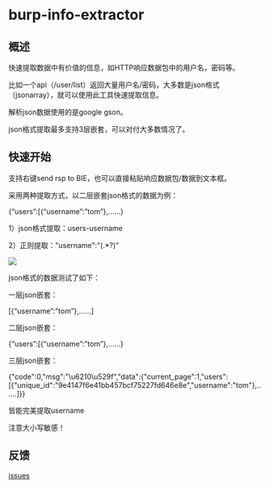 # burp-info-extractor
## 概述

快速提取数据中有价值的信息，如HTTP响应数据包中的用户名，密码等。

比如一个api（/user/list）返回大量用户名/密码，大多数是json格式（jsonarray），就可以使用此工具快速提取信息。

解析json数据使用的是google gson。

json格式提取最多支持3层嵌套，可以对付大多数情况了。

## 快速开始

支持右键send rsp to BIE，也可以直接粘贴响应数据包/数据到文本框。

采用两种提取方式，以二层嵌套json格式的数据为例：

{“users”:[{“username”:”tom”},......}

1）json格式提取：users-username

2）正则提取："username":"(.*?)"

![](https://github.com/theLSA/burp-info-extractor/raw/master/demo/bie00.png)

json格式的数据测试了如下：

一层json嵌套：

[{“username”:”tom”},......]

二层json嵌套：

{“users”:[{“username”:”tom”},......}

三层json嵌套：

{"code":0,"msg":"\u6210\u529f","data":{"current_page":1,"users":[{"unique_id":"9e4147f6e41bb457bcf75227fd646e8e","username":"tom"},......]}}

皆能完美提取username 

注意大小写敏感！

## 反馈

[issues](https://github.com/theLSA/burp-info-extractor/issues)
